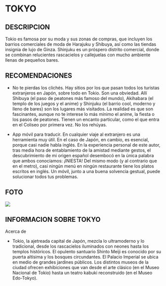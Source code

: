 # TOKYO

## DESCRIPCION
Tokio es famosa por su moda y sus zonas de compras, que incluyen los barrios comerciales de moda de Harajuku y Shibuya, así como las tiendas insignia de lujo de Ginza. Shinjuku es un próspero distrito comercial, donde se combinan relucientes rascacielos y callejuelas con mucho ambiente llenas de pequeños bares.

## RECOMENDACIONES 
- No te pierdas los clichés.  Hay sitios por los que pasan todos los turistas extranjeros en Japón, sobre todo en Tokio. Son una obviedad. Allí Shibuya (el paso de peatones más famoso del mundo), Akihabara (el templo de los juegos y el anime) y Shinjuku (el barrio cool, moderno y lleno de bares) son los lugares más visitados. La realidad es que son fascinantes, aunque no te interese lo más mínimo el anime, la fiesta o los pasos de peatones. Tienen un encanto particular, como el que entra en el Coliseo por primera vez. No los rehúyas.

- App móvil para traducir. En cualquier viaje al extranjero es una herramienta muy útil. En el caso de Japón, en cambio, es esencial, porque casi nadie habla inglés. En la experiencia personal de este autor, tras media hora de entablamiento de la amistad mediante gestos, el descubrimiento de mi origen español desembocó en la única palabra que ambos conocíamos: ¡INIESTA! Del mismo modo (y al contrario que en el metro), casi ningún menú en ningún restaurante tiene los platos escritos en inglés. Un móvil, junto a una buena solvencia gestual, puede solucionar todos tus problemas.

## FOTO 
![](https://www.turium.es/wp-content/uploads/sites/4/2024/04/tokio-tienda-tradicional-920x796.jpg)

## INFORMACION SOBRE TOKYO
Acerca de
- Tokio, la ajetreada capital de Japón, mezcla lo ultramoderno y lo tradicional, desde los rascacielos iluminados con neones hasta los templos históricos. El opulento santuario Shinto Meiji es conocido por su puerta altísima y los bosques circundantes. El Palacio Imperial se ubica en medio de grandes jardines públicos. Los distintos museos de la ciudad ofrecen exhibiciones que van desde el arte clásico (en el Museo Nacional de Tokio) hasta un teatro kabuki reconstruido (en el Museo Edo-Tokyo).